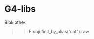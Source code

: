G4-libs
=======
  
Bibkiothek  

<span class="octicon octicon-flame"></span>

>> Emoji.find_by_alias("cat").raw

